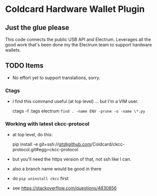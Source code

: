 
# Coldcard Hardware Wallet Plugin

## Just the glue please

This code connects the public USB API and Electrum. Leverages all the good work that's been 
done my the Electrum team to support hardware wallets.

## TODO Items

- No effort yet to support translations, sorry.


### Ctags

- I find this command useful (at top level) ... but I'm a VIM user.

    ctags -f .tags electrum `find . -name ENV -prune -o -name \*.py`

### Working with latest ckcc-protocol

- at top level, do this:

    pip install -e git+ssh://git@github.com/Coldcard/ckcc-protocol.git#egg=ckcc-protocol

- but you'll need the https version of that, not ssh like I can.
- also a branch name would be good in there
- do `pip uninstall ckcc` first
- see <https://stackoverflow.com/questions/4830856>
